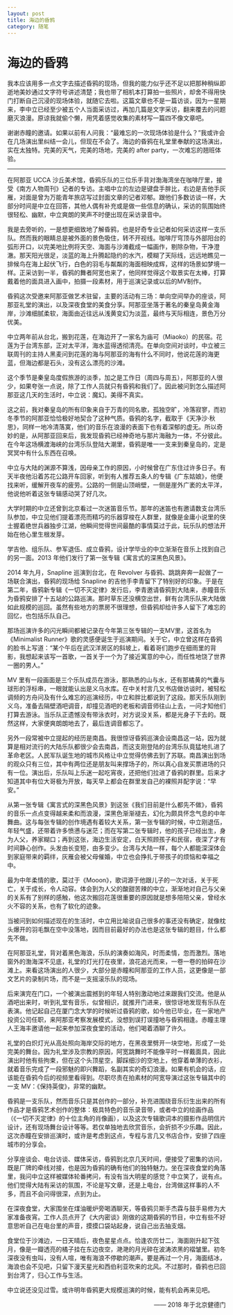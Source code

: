 ```yaml
---
layout: post
title: 海边的昏鸦
category: 随笔
---
```


# 海边的昏鸦

我本应该用多一点文字去描述昏鸦的现场，但我的能力似乎还不足以把那种稍纵即逝地美妙通过文字符号讲述清楚；我也带了相机本打算拍一些照片，却舍不得用快门打断自己沉浸的现场体验，就随它去啦。这篇文章也不是一篇访谈，因为一星期来，李中立已经至少被五个人当面采访过，再加几篇是文字采访，翻来覆去的问题磨灭浪漫。原谅我就偷个懒，用凭着感觉收集的素材写一篇四不像文章吧。

谢谢赤瞳的邀请。如果以前有人问我：“最难忘的一次现场体验是什么？”我或许会在几场演出里纠结一会儿，但现在不会了。海边的昏鸦在礼堂里奉献的这场演出，实在太独特。完美的天气，完美的场地，完美的 after party，一次难忘的翘班体验。

---

在阿那亚 UCCA 沙丘美术馆，昏鸦乐队的三位乐手背对渤海湾坐在咖啡厅里，接受《南方人物周刊》记者的专访。主唱中立的左边是键盘手胖比，右边是吉他手灰雁，对面是曾为万能青年旅店写过封面文章的记者邓郁。跟他们多数访谈一样，大部分时间是中立在回答，其他人偶有补充或是做一些信息的确认，采访的氛围始终很轻松、幽默，中立爽朗的笑声不时便出现在采访录音中。

我是去旁听的，一是想更细致地了解昏鸦，也是好奇专业记者如何采访这样一支乐队。然而我的眼睛总是被外面的景色吸住，转不开视线。咖啡厅穹顶与外部阳台的弧形开口，以完美地比例将天空、海面与沙滩截成一幅画作，剔除杂物，干净澄澈。那天阳光很足，淡蓝的海上升腾起隐约的水汽，模糊了天际线，远远地瞧见一排候鸟在海上起伏飞行，白色的羽毛与粼粼的海面相映成辉，这样的场景如梦境一样。正采访到一半，昏鸦的舞者阿宽也来了，他同样觉得这个取景实在太棒，打算戴着他的面具进入画中，拍摄一段素材，用于巡演记录或以后的MV制作。

昏鸦这次受邀来阿那亚做艺术驻留，主要的活动有三场：单向空间举办的座谈，阿那亚礼堂的演出，以及深夜食堂的美食分享。阿那亚坐落于著名的秦皇岛黄金海岸，沙滩细腻柔软，海面由近往远从浅黄变幻为淡蓝，最终与天际相连，景色万分优美。

中立两年前从台北，搬到花莲，在海边开了一家名为庙可（Miaoko）的民宿。花莲为于台湾东部，正对太平洋，海水蓝得透彻清亮。在单向空间对谈时，中立被三联周刊的主持人黑麦问到花莲的海与阿那亚的海有什么不同时，他说花莲的海更蓝，但海边都是石头，没有这么漂亮的沙滩。

这个季节是秦皇岛度假旅游的淡季，加之是工作日（周四与周五），阿那亚的人很少，如果夸张一点说，除了工作人员就只有昏鸦和我们了。因此被问到怎么描述阿那亚这几天的生活时，中立说：魔幻。美得不真实。

这之前，我对秦皇岛的所有印象来自于万青的同名歌，孤独空旷，冷落寂寥，而初冬季节的阿那亚恰恰极好地契合了这种气质。昏鸦的名字，截取于《天净沙·秋思》，同样一地冷清落寞，他们的音乐在浪漫的表面下也有着深郁的虚无。所以奇妙的是，从阿那亚回来后，我发现昏鸦已经神奇地与那片海融为一体，不分彼此。在今年这场横渡海峡的台湾乐队登陆大潮里，昏鸦是唯一一支来到秦皇岛的，定是冥冥中有什么东西在召唤。

中立与大陆的渊源不算浅，因母亲工作的原因，小时候曾在广东住过许多日子。有天半夜他沿着苏花公路开车回家，听到有人推荐五条人的专辑《广东姑娘》，他便找来听，缓解开夜车的疲劳。公路的一侧是山顶峭壁，一侧是崖外广袤的太平洋，他说他听着这张专辑感动哭了好几次。

大学时期的中立还曾到北京看过一次迷笛音乐节。那年的迷笛也有邀请数支台湾乐队参加，中立见他们提着漂亮而精巧的乐器穿梭在人群里，就像是金庸小说里的侠士握着绝世兵器独步江湖，他瞬间觉得世间最酷的事情莫过于此，玩乐队的想法开始在他心里生根发芽。

学吉他、组乐队、参军退伍、成立昏鸦，设计学毕业的中立渐渐在音乐上找到自己的另一面。2013 年他们发行了第一张专辑《寓言式的深黑色风景》。

2014 年九月，Snapline 巡演到台北，在 Revolver 与昏鸦、跳跳奔奔一起做了一场联合演出，昏鸦的现场给 Snapline 的吉他手李青留下了特别好的印象。于是在第二年，昏鸦新专辑《一切不灭定律》发行后，李青邀请昏鸦到大陆来，赤瞳音乐为昏鸦安排了十五站的公路巡演。那时草东还没横空出世，鲜有台湾乐队来大陆做如此规模的巡回。虽然有些地方的票房不很理想，但昏鸦却给许多人留下了难忘的回忆，也包括乐队自己。

那场巡演许多的闪光瞬间都被记录在今年第三张专辑的一支MV里，这首名为《Minimalist Runner》歌的灵感便诞生于巡演期间。关于它，中立曾这样在昏鸦的脸书上写道：“某个午后在武汉洋房区的斜坡上，看着哥们跑步在细雨里的背影，我想起来该写一首歌，一首关于一个为了接近寓意的中心，而任性地饶了世界一圈的男人。”

MV 里有一段画面是三个乐队成员在游泳，那熟悉的山与水，还有那橘黄的气囊与球形的浮标串，一眼就能认出是义乌水库。在中关村言几又书店做访谈时，被轻松调频的方舟问及有什么难忘的巡演经历，中立和胖比都说到了这段。那天乐队刚到义乌，准备去隔壁酒吧调音，却撞见酒吧的老板和调音师往山上去，一问才知他们打算去游泳。当乐队正遗憾没有带泳衣时，对方说没关系，都是光身子下去的。既然这样，大家便爽朗朗地去了，最后连调音都忘了。

另外一段常被中立提起的经历是南昌。我很惊讶昏鸦巡演会设南昌这一站，因为就算是相对流行的大陆乐队都很少会去南昌，而这支刚登陆的台湾乐队竟猛地扎进了革命老区。人民军队诞生地的城市风格让中立觉得仿佛去到了苏联。南昌演出到场的观众只有三位，其中有两位还是朋友叫来撑场子的，所以真心自发买票进场的只有一位。演出后，乐队叫上乐迷一起吃宵夜，还把他们拉进了昏鸦的群里。后来才知道其中有位大哥极为开放，每天早上都会在群里发自己的裸照并配字说：“早安。”

从第一张专辑《寓言式的深黑色风景》到这张《我们目前是什么都先不做》，昏鸦的音乐一点点变得越来柔和而浪漫，深黑色渐渐褪去，幻化为颇具怀念气息的中年舞曲。这与每张专辑的创作境遇有着较大关系，第一张专辑的时候，中立刚退伍，年轻气盛，还带着许多愤懑与迷茫；而在写第二张专辑时，他的孩子已经出生，身为人父，养家糊口；再到这张，海边生活安定，白天照顾孩子和民宿，夜深了才有时间静心创作。头发由长变短，由多变少。台湾与大陆一样，每个人都能深深体会到家庭带来的羁绊，灰雁会被父母催婚，中立也会挣扎于带孩子的烦恼和幸福之中。

最为中年柔情的歌，莫过于《Mooon》，歌词源于他跟儿子的一次对话，关于死亡，关于成长，令人动容。体会到为人父的酸甜苦辣的中立，渐渐地对自己与父亲的关系有了别样的感触，他这次搬回花莲很重要的原因就是想多陪陪父亲，曾经水火不容的关系，也有了软化的迹象。

当被问到如何描述现在的生活时，中立用比喻说自己很多的事还没有确定，就像枕头爆开的羽毛飘在空中没落地，因而目前最好的办法也是这张专辑的题目，什么都先不做。

在阿那亚礼堂，背对着黑色海浪，乐队的演奏如海风，时而柔情，忽而激烈。落地窗外的渤海深不见底，礼堂的灯光打在夜里，浪花追光而来，一卷一卷的拍碎在沙滩上。来看这场演出的人很少，大部分是赤瞳和阿那亚的工作人员，这更像是一部文艺片的录制片场，而不是一支摇滚乐队的现场。

后来演完在门口，一个被演出震撼到的年轻人特别激动地过来跟我们交流。他是从酒吧出来时，听到礼堂有音乐，似曾相识，就推开门进来，很惊讶地发现有乐队在表演。他记起自己在厦门念大学的时候听过昏鸦的歌，如今他已毕业，在一家地产投资公司任职，来阿那亚考察发展模式，没想到误打误撞地与昏鸦相逢。赤瞳主理人王海丰邀请他一起来参加深夜食堂的活动，他们喝着酒聊了许久。

礼堂的白炽灯光从高处照向海岸交际的地方，在黑夜里劈开一块空地，形成了一处完美的舞台。因为礼堂涉及宗教的原因，阿宽跳舞时不能像平时一样戴面具，因此演出时他有些拘束，但在这个头顶星空，脚踩细沙的空地上，他穿着单薄的衣衫，就着音乐完成了一段邪魅的即兴舞蹈，名副其实的奇幻浪漫。如果有机会的话，应该能在昏鸦今后的视频里看得到。尽职尽责在拍素材的阿宽导演过这张专辑其中的一支 MV：《保持英俊》，非常的幽默。

昏鸦是一支乐队，然而音乐只是其创作的一部分，补充进围绕音乐衍生出来的所有作品才是昏鸦艺术创作的整体：极具特色的音乐录音带，或者中立的绘画作品（《一切不灭定律》的十位主角的肖像画），以及这次专辑歌词本的摄影作品明信片设计，还有现场舞台设计等等。若仅单独地去欣赏音乐，会折损不少乐趣。因此，这次赤瞳在安排巡演时，或许是考虑到这点，专程与言几又书店合作，安排了四座城市的分享会。

分享座谈会、电台访谈、媒体采访，昏鸦到北京几天时间，便接受了密集的访问，既是厂牌的牵线对接，也是因为昏鸦的确有他们的独特魅力。坐在深夜食堂的角落里，我问中立这样被媒体轮番拷问，有没有当大明星的感觉？中立笑了，说有点。他们觉得大陆有采访的氛围，不论是写文章，还是上电台，台湾做这样事的人不多，而且不会问得很深，点到为止。

在深夜食堂，大家围坐在煤油暖炉旁喝酒聊天，等昏鸦贝斯手杰霖与鼓手易修为大家准备夜宵。工作人员点开了《大内密谈》刚做的这期昏鸦的节目，中立有些不好意思听自己在电台里的声音，摸摸口袋站起身，说自己出去抽支烟。

食堂位于沙滩边，一日天晴后，夜色星星点点。恰逢农历廿二，海面刚升起下弦月，像是一瓣透亮的橘子挂在东边夜空，滟滟的月光碎在波涛浓黑的褶皱里。初冬深夜没有虫叫，没有人喧，唯有海浪不停歇的潮声。要是再过一个月，海面结冰，海浪也会不见吧，只留下漫天星光和西伯利亚吹来的北风。不过那时，昏鸦也已回到台湾了，归心工作与生活。

中立说还没见过雪。或许明年昏鸦更大规模巡演的时候，能有机会再来见吧。

<p align="right">—— 2018 年于北京健德门</p>
